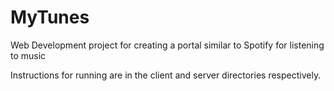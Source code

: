 # MyTunes
Web Development project for creating a portal similar to Spotify for listening to music

Instructions for running are in the client and server directories respectively.
